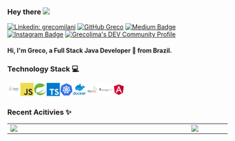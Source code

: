 ### Hey there <img src="https://media.giphy.com/media/hvRJCLFzcasrR4ia7z/giphy.gif" width="25px">

[![Linkedin: grecomilani](https://img.shields.io/badge/-grecomilani-blue?style=flat-square&logo=Linkedin&logoColor=white&link=https://www.linkedin.com/in/grecomilani/)](https://www.linkedin.com/in/grecomilani/)
[![GitHub Greco](https://img.shields.io/github/followers/grecolima?label=follow&style=social)](https://github.com/grecolima)
[![Medium Badge](https://img.shields.io/badge/-Medium-000?style=flat&logo=Medium&logoColor=white)](https://medium.com/@grecolima)
[![Instagram Badge](https://img.shields.io/badge/-Instagram-C13584?style=flat&logo=Instagram&logoColor=white)](https://www.instagram.com/greco.mln/)
<a href="https://dev.to/grecolima">
  <img src="https://d2fltix0v2e0sb.cloudfront.net/dev-badge.svg" alt="Grecolima's DEV Community Profile" height="23" width="32">
</a>

#### Hi, I'm Greco, a Full Stack Java Developer 🚀 from Brazil. 

### Technology Stack 💻

<img align="left" alt="Java" width="30px" src="https://raw.githubusercontent.com/github/explore/80688e429a7d4ef2fca1e82350fe8e3517d3494d/topics/java/java.png" />
<img align="left" alt="JavaScript" width="30px" src="https://raw.githubusercontent.com/github/explore/80688e429a7d4ef2fca1e82350fe8e3517d3494d/topics/javascript/javascript.png" />
<img align="left" alt="Spring Boot" width="30px" src="https://raw.githubusercontent.com/github/explore/80688e429a7d4ef2fca1e82350fe8e3517d3494d/topics/spring-boot/spring-boot.png" />
<img align="left" alt="Typescript" width="30px" src="https://raw.githubusercontent.com/github/explore/80688e429a7d4ef2fca1e82350fe8e3517d3494d/topics/typescript/typescript.png" />
<img align="left" alt="Kubernetes" width="30px" src="https://raw.githubusercontent.com/github/explore/80688e429a7d4ef2fca1e82350fe8e3517d3494d/topics/kubernetes/kubernetes.png" />
<img align="left" alt="Docker" width="30px" src="https://raw.githubusercontent.com/github/explore/80688e429a7d4ef2fca1e82350fe8e3517d3494d/topics/docker/docker.png" />
<img align="left" alt="Mysql" width="30px" src="https://raw.githubusercontent.com/github/explore/80688e429a7d4ef2fca1e82350fe8e3517d3494d/topics/mysql/mysql.png" />
<img align="left" alt="MongoDB" width="30px" src="https://raw.githubusercontent.com/github/explore/80688e429a7d4ef2fca1e82350fe8e3517d3494d/topics/mongodb/mongodb.png" />
<img align="left" alt="Angular" width="30px" src="https://raw.githubusercontent.com/github/explore/80688e429a7d4ef2fca1e82350fe8e3517d3494d/topics/angular/angular.png" />


<br />
<br />


### Recent Acitivies ✨
<center>
<table>
  <tr>
      <td><img width="400px" align="left" src="https://github-readme-stats.vercel.app/api/top-langs/?username=grecolima&hide=html&layout=compact&theme=dark" /></td>
      <td><img width="440px" align="left" src="https://github-readme-stats.vercel.app/api?username=grecolima&theme=dark&show_icons=true" /></td>
  </tr>  

